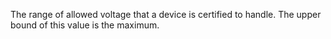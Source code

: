 The range of allowed voltage that a device is certified to handle. The upper bound of this value is the maximum.